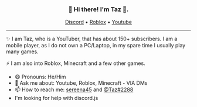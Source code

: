 <h3 align="center">👋 Hi there! I'm Taz 👋.</h3>
<p align="center">
  <a href="https://google.com">Discord</a> •
  <a href="https://google.com">Roblox</a>  •
  <a href="https://google.com">Youtube</a>
</p>

---

✨ I am Taz, who is a YouTuber, that has about 150+ subscribers. I am a mobile player, as I do not own a PC/Laptop, in my spare time I usually play many games.

⚡ I am also into Roblox, Minecraft and a few other games.

- 😄 Pronouns: He/Him
- 💬 Ask me about: Youtube, Roblox, Minecraft - VIA DMs
- 📫 How to reach me: [sereena45](https://google.com) and [@Taz#2288](https://google.com)
- I'm looking for help with discord.js

<!--
**DeveloperTaz/DeveloperTaz** is a ✨ _special_ ✨ repository because its `README.md` (this file) appears on your GitHub profile.

Here are some ideas to get you started:

- 🔭 I’m currently working on ...
- 🌱 I’m currently learning ...
- 👯 I’m looking to collaborate on ...
- 🤔 I’m looking for help with ...
- 💬 Ask me about ...
- 📫 How to reach me: ...
- 😄 Pronouns: ...
- ⚡ Fun fact: ...
-->
